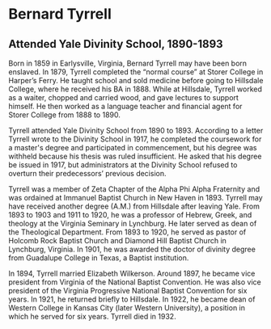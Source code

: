 # Bernard Tyrrell
## Attended Yale Divinity School, 1890-1893
Born in 1859 in Earlysville, Virginia, Bernard Tyrrell may have been born enslaved. In 1879, Tyrrell completed the “normal course” at Storer College in Harper’s Ferry. He taught school and sold medicine before going to Hillsdale College, where he received his BA in 1888. While at Hillsdale, Tyrrell worked as a waiter, chopped and carried wood, and gave lectures to support himself. He then worked as a language teacher and financial agent for Storer College from 1888 to 1890.

Tyrrell attended Yale Divinity School from 1890 to 1893. According to a letter Tyrrell wrote to the Divinity School in 1917, he completed the coursework for a master's degree and participated in commencement, but his degree was withheld because his thesis was ruled insufficient. He asked that his degree be issued in 1917, but administrators at the Divinity School refused to overturn their predecessors’ previous decision.

Tyrrell was a member of Zeta Chapter of the Alpha Phi Alpha Fraternity and was ordained at Immanuel Baptist Church in New Haven in 1893. Tyrrell may have received another degree (A.M.) from Hillsdale after leaving Yale. From 1893 to 1903 and 1911 to 1920, he was a professor of Hebrew, Greek, and theology at the Virginia Seminary in Lynchburg. He later served as dean of the Theological Department. From 1893 to 1920, he served as pastor of Holcomb Rock Baptist Church and Diamond Hill Baptist Church in Lynchburg, Virginia. In 1901, he was awarded the doctor of divinity degree from Guadalupe College in Texas, a Baptist institution. 
 
In 1894, Tyrrell married Elizabeth Wilkerson. Around 1897, he became vice president from Virginia of the National Baptist Convention. He was also vice president of the Virginia Progressive National Baptist Convention for six years. In 1921, he returned briefly to Hillsdale. In 1922, he became dean of Western College in Kansas City (later Western University), a position in which he served for six years. Tyrrell died in 1932.
